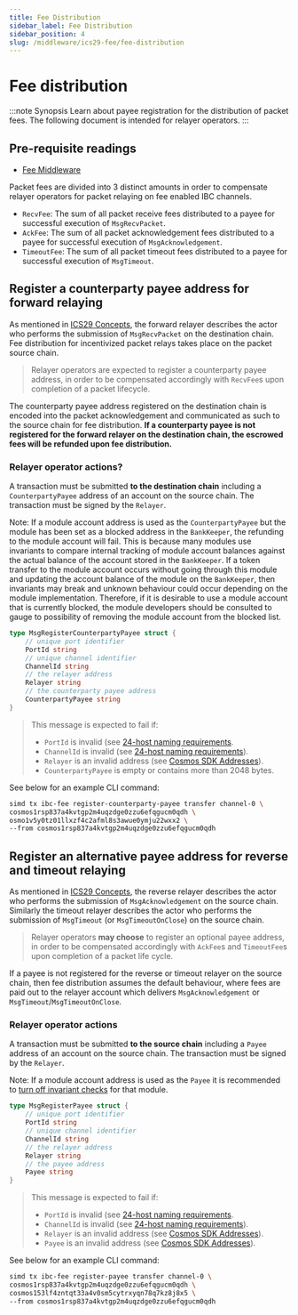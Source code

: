 ```yaml
---
title: Fee Distribution
sidebar_label: Fee Distribution
sidebar_position: 4
slug: /middleware/ics29-fee/fee-distribution
---
```



# Fee distribution

:::note Synopsis
Learn about payee registration for the distribution of packet fees. The following document is intended for relayer operators. 
:::

## Pre-requisite readings

- [Fee Middleware](01-overview.md)

Packet fees are divided into 3 distinct amounts in order to compensate relayer operators for packet relaying on fee enabled IBC channels.

- `RecvFee`: The sum of all packet receive fees distributed to a payee for successful execution of `MsgRecvPacket`.
- `AckFee`: The sum of all packet acknowledgement fees distributed to a payee for successful execution of `MsgAcknowledgement`.
- `TimeoutFee`: The sum of all packet timeout fees distributed to a payee for successful execution of `MsgTimeout`.

## Register a counterparty payee address for forward relaying

As mentioned in [ICS29 Concepts](01-overview.md#concepts), the forward relayer describes the actor who performs the submission of `MsgRecvPacket` on the destination chain.
Fee distribution for incentivized packet relays takes place on the packet source chain.

> Relayer operators are expected to register a counterparty payee address, in order to be compensated accordingly with `RecvFee`s upon completion of a packet lifecycle.

The counterparty payee address registered on the destination chain is encoded into the packet acknowledgement and communicated as such to the source chain for fee distribution.
**If a counterparty payee is not registered for the forward relayer on the destination chain, the escrowed fees will be refunded upon fee distribution.**

### Relayer operator actions?

A transaction must be submitted **to the destination chain** including a `CounterpartyPayee` address of an account on the source chain.
The transaction must be signed by the `Relayer`.

Note: If a module account address is used as the `CounterpartyPayee` but the module has been set as a blocked address in the `BankKeeper`, the refunding to the module account will fail. This is because many modules use invariants to compare internal tracking of module account balances against the actual balance of the account stored in the `BankKeeper`. If a token transfer to the module account occurs without going through this module and updating the account balance of the module on the `BankKeeper`, then invariants may break and unknown behaviour could occur depending on the module implementation. Therefore, if it is desirable to use a module account that is currently blocked, the module developers should be consulted to gauge to possibility of removing the module account from the blocked list.

```go
type MsgRegisterCounterpartyPayee struct {
	// unique port identifier
	PortId string
	// unique channel identifier
	ChannelId string
	// the relayer address
	Relayer string
	// the counterparty payee address
	CounterpartyPayee string
}
```

> This message is expected to fail if:
>
> - `PortId` is invalid (see [24-host naming requirements](https://github.com/cosmos/ibc/blob/master/spec/core/ics-024-host-requirements/README.md#paths-identifiers-separators).
> - `ChannelId` is invalid (see [24-host naming requirements](https://github.com/cosmos/ibc/blob/master/spec/core/ics-024-host-requirements/README.md#paths-identifiers-separators)).
> - `Relayer` is an invalid address (see [Cosmos SDK Addresses](https://github.com/cosmos/cosmos-sdk/blob/main/docs/learn/beginner/03-accounts.md#addresses)).
> - `CounterpartyPayee` is empty or contains more than 2048 bytes.

See below for an example CLI command:

```bash
simd tx ibc-fee register-counterparty-payee transfer channel-0 \
cosmos1rsp837a4kvtgp2m4uqzdge0zzu6efqgucm0qdh \
osmo1v5y0tz01llxzf4c2afml8s3awue0ymju22wxx2 \
--from cosmos1rsp837a4kvtgp2m4uqzdge0zzu6efqgucm0qdh
```

## Register an alternative payee address for reverse and timeout relaying

As mentioned in [ICS29 Concepts](01-overview.md#concepts), the reverse relayer describes the actor who performs the submission of `MsgAcknowledgement` on the source chain.
Similarly the timeout relayer describes the actor who performs the submission of `MsgTimeout` (or `MsgTimeoutOnClose`) on the source chain.

> Relayer operators **may choose** to register an optional payee address, in order to be compensated accordingly with `AckFee`s and `TimeoutFee`s upon completion of a packet life cycle.

If a payee is not registered for the reverse or timeout relayer on the source chain, then fee distribution assumes the default behaviour, where fees are paid out to the relayer account which delivers `MsgAcknowledgement` or `MsgTimeout`/`MsgTimeoutOnClose`.

### Relayer operator actions

A transaction must be submitted **to the source chain** including a `Payee` address of an account on the source chain.
The transaction must be signed by the `Relayer`.

Note: If a module account address is used as the `Payee` it is recommended to [turn off invariant checks](https://github.com/cosmos/ibc-go/blob/71d7480c923f4227453e8a80f51be01ae7ee845e/testing/simapp/app.go#L659) for that module.

```go
type MsgRegisterPayee struct {
	// unique port identifier
	PortId string
	// unique channel identifier
	ChannelId string
	// the relayer address
	Relayer string
	// the payee address
	Payee string
}
```

> This message is expected to fail if:
>
> - `PortId` is invalid (see [24-host naming requirements](https://github.com/cosmos/ibc/blob/master/spec/core/ics-024-host-requirements/README.md#paths-identifiers-separators).
> - `ChannelId` is invalid (see [24-host naming requirements](https://github.com/cosmos/ibc/blob/master/spec/core/ics-024-host-requirements/README.md#paths-identifiers-separators)).
> - `Relayer` is an invalid address (see [Cosmos SDK Addresses](https://github.com/cosmos/cosmos-sdk/blob/main/docs/learn/beginner/03-accounts.md#addresses)).
> - `Payee` is an invalid address (see [Cosmos SDK Addresses](https://github.com/cosmos/cosmos-sdk/blob/main/docs/learn/beginner/03-accounts.md#addresses)).

See below for an example CLI command:

```bash
simd tx ibc-fee register-payee transfer channel-0 \
cosmos1rsp837a4kvtgp2m4uqzdge0zzu6efqgucm0qdh \
cosmos153lf4zntqt33a4v0sm5cytrxyqn78q7kz8j8x5 \
--from cosmos1rsp837a4kvtgp2m4uqzdge0zzu6efqgucm0qdh
```
